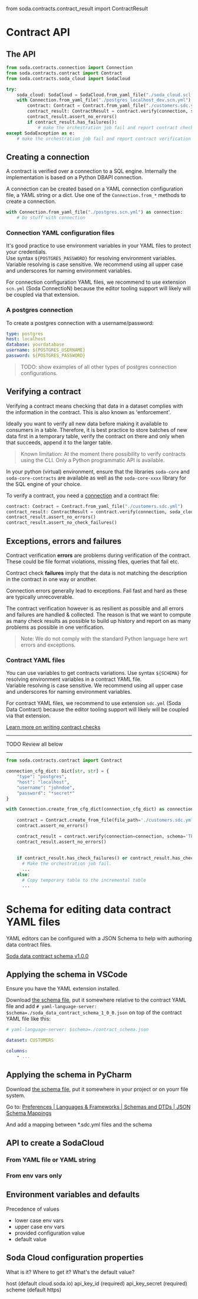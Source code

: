from soda.contracts.contract_result import ContractResult

# Contract API

## The API

```python
from soda.contracts.connection import Connection
from soda.contracts.contract import Contract
from soda.contracts.soda_cloud import SodaCloud

try:
    soda_cloud: SodaCloud = SodaCloud.from_yaml_file("./soda_cloud.scl.yml")
    with Connection.from_yaml_file("./postgres_localhost_dev.scn.yml") as connection:
        contract: Contract = Contract.from_yaml_file("./customers.sdc.yml")
        contract_result: ContractResult = contract.verify(connection, soda_cloud)
        contract_result.assert_no_errors()
        if contract_result.has_failures():
            # make the orchestration job fail and report contract check failures.
except SodaException as e:
    # make the orchestration job fail and report contract verification errors.
```

## Creating a connection

A contract is verified over a connection to a SQL engine. Internally the implementation is based on 
a Python DBAPI connection.  

A connection can be created based on a YAML connection configuration file, a YAML string or a dict. 
Use one of the `Connection.from_*` methods to create a connection.

```python
with Connection.from_yaml_file("./postgres.scn.yml") as connection:
    # Do stuff with connection
```

### Connection YAML configuration files

It's good practice to use environment variables in your YAML files to protect your credentials.  
Use syntax `${POSTGRES_PASSWORD}` for resolving environment variables.  Variable resolving is 
case sensitive. We recommend using all upper case and underscores for naming environment variables. 

For connection configuration YAML files, we recommend to use extension `scn.yml` (Soda ConnectioN) because 
the editor tooling support will likely will be coupled via that extension. 

### A postgres connection

To create a postgres connection with a username/password:
```yaml
type: postgres
host: localhost
database: yourdatabase
username: ${POSTGRES_USERNAME}
password: ${POSTGRES_PASSWORD}
```

> TODO: show examples of all other types of postgres connection configurations.

## Verifying a contract

Verifying a contract means checking that data in a dataset complies with the information in the contract. This is 
also known as 'enforcement'.

Ideally you want to verify all new data before making it available to consumers in a table.  Therefore, it is best 
practice to store batches of new data first in a temporary table, verify the contract on there and only when that 
succeeds, append it to the larger table.

> Known limitation: At the moment there possibility to verify contracts using the CLI. Only a
> Python programmatic API is available.

In your python (virtual) environment, ensure that the libraries `soda-core` and `soda-core-contracts` are available
as well as the `soda-core-xxxx` library for the SQL engine of your choice.

To verify a contract, you need a [connection](#creating-a-connection) and a contract file:

```python
contract: Contract = Contract.from_yaml_file("./customers.sdc.yml")
contract_result: ContractResult = contract.verify(connection, soda_cloud)
contract_result.assert_no_errors()
contract_result.assert_no_check_failures()
```

## Exceptions, errors and failures

Contract verification **errors** are problems during verification of the contract. These could be file format violations, 
missing files, queries that fail etc.

Contract check **failures** imply that the data is not matching the description in the contract in one way or another.

Connection errors generally lead to exceptions. Fail fast and hard as these are typically unrecoverable.

The contract verification however is as resilient as possible and all errors and failures are handled & collected. 
The reason is that we want to compute as many check results as possible to build up history and report on as many problems 
as possible in one verification. 

> Note: We do not comply with the standard Python language here wrt errors and exceptions. 

### Contract YAML files

You can use variables to get contracts variations. Use syntax `${SCHEMA}` for resolving environment variables in a contract YAML file.  
Variable resolving is case sensitive. We recommend using all upper case and underscores for naming environment variables. 

For contract YAML files, we recommend to use extension `sdc.yml` (Soda Data Contract) because 
the editor tooling support will likely will be coupled via that extension.

[Learn more on writing contract checks](./contract_checks.md)







----
TODO Review all below

----



```python
from soda.contracts.contract import Contract

connection_cfg_dict: Dict[str, str] = {
    "type": "postgres",
    "host": "localhost", 
    "username": "johndoe",
    "password": "*secret*"
}

with Connection.create_from_cfg_dict(connection_cfg_dict) as connection:
    
    contract = Contract.create_from_file(file_path='./customers.sdc.yml')
    contract.assert_no_errors()

    contract_result = contract.verify(connection=connection, schema='TEST')
    contract_result.assert_no_errors()
    
    
    if contract_result.has_check_failures() or contract_result.has_check_warnings():
      # Make the orchestration job fail.
      ...
    else:
      # Copy temporary table to the incremental table
      ...
```



# Schema for editing data contract YAML files

YAML editors can be configured with a JSON Schema to help with authoring data contract files.

[Soda data contract schema v1.0.0](./soda/contracts/soda_data_contract_schema_1_0_0.json)

## Applying the schema in VSCode

Ensure you have the YAML extension installed.

Download [the schema file](./soda/contracts/soda_data_contract_schema_1_0_0.json), put it somewhere relative to the contract YAML file and 
add `# yaml-language-server: $schema=./soda_data_contract_schema_1_0_0.json` on top of the contract YAML file like this: 

```yaml
# yaml-language-server: $schema=./contract_schema.json

dataset: CUSTOMERS

columns: 
    - ...
```

## Applying the schema in PyCharm

Download [the schema file](./soda/contracts/soda_data_contract_schema_1_0_0.json), put it somewhere in your project or on yourr file system. 

Go to: [Preferences | Languages & Frameworks | Schemas and DTDs | JSON Schema Mappings](jetbrains://Python/settings?name=Languages+%26+Frameworks--Schemas+and+DTDs--JSON+Schema+Mappings)

And add a mapping between *.sdc.yml files and the schema 

## API to create a SodaCloud




### From YAML file or YAML string

### From env vars only

## Environment variables and defaults

Precedence of values 
* lower case env vars
* upper case env vars
* provided configuration value
* default value

## Soda Cloud configuration properties

What is it?  Where to get it?  What's the default value?

host (default cloud.soda.io)
api_key_id (required)
api_key_secret (required)
scheme (default https)
